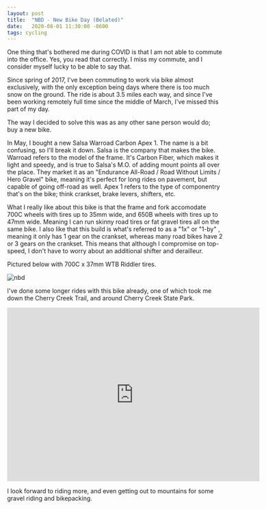 ```yaml
---
layout: post
title:  "NBD - New Bike Day (Belated)"
date:   2020-08-01 11:30:00 -0600
tags: cycling
---
```

One thing that's bothered me during COVID is that I am not able to commute into the office. Yes, you read that correctly. I miss my commute, and I consider myself lucky to be able to say that.

Since spring of 2017, I've been commuting to work via bike almost exclusively, with the only exception being days where there is too much snow on the ground. The ride is about 3.5 miles each way, and since I've been working remotely full time since the middle of March, I've missed this part of my day.

The way I decided to solve this was as any other sane person would do; buy a new bike.

In May, I bought a new Salsa Warroad Carbon Apex 1. The name is a bit confusing, so I'll break it down. Salsa is the company that makes the bike. Warroad refers to the model of the frame. It's Carbon Fiber, which makes it light and speedy, and is true to Salsa's M.O. of adding mount points all over the place. They market it as an "Endurance All-Road / Road Without Limits / Hero Gravel" bike, meaning it's perfect for long rides on pavement, but capable of going off-road as well. Apex 1 refers to the type of componentry that's on the bike; think crankset, brake levers, shifters, etc.

What I really like about this bike is that the frame and fork accomodate 700C wheels with tires up to 35mm wide, and 650B wheels with tires up to 47mm wide. Meaning I can run skinny road tires or fat gravel tires all on the same bike. I also like that this build is what's referred to as a "1x" or "1-by" , meaning it only has 1 gear on the crankset, whereas many road bikes have 2 or 3 gears on the crankset. This means that although I compromise on top-speed, I don't have to worry about an additional shifter and derailleur.

Pictured below with 700C x 37mm WTB Riddler tires.

![nbd](https://d24cjeqog2pfe4.cloudfront.net/08-01-2020-nbd/bike_001.jpeg)

I've done some longer rides with this bike already, one of which took me down the Cherry Creek Trail, and around Cherry Creek State Park.

<iframe style="display: block; margin: 0 auto;" height='405' width='590' frameborder='0' allowtransparency='true' scrolling='no' src='https://www.strava.com/activities/3510494951/embed/97e5b6e8cfb3941eea4268ad00ddf6edd6835346'></iframe>

I look forward to riding more, and even getting out to mountains for some gravel riding and bikepacking.
